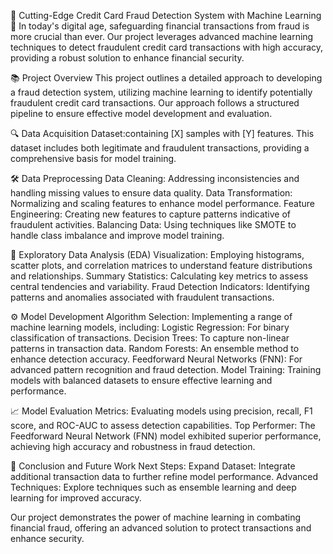 🌟 Cutting-Edge Credit Card Fraud Detection System with Machine Learning 🌟
In today's digital age, safeguarding financial transactions from fraud is more crucial than ever. Our project leverages advanced machine learning techniques to detect fraudulent credit card transactions with high accuracy, providing a robust solution to enhance financial security.

📚 Project Overview
This project outlines a detailed approach to developing a fraud detection system, utilizing machine learning to identify potentially fraudulent credit card transactions. Our approach follows a structured pipeline to ensure effective model development and evaluation.

🔍 Data Acquisition
Dataset:containing [X] samples with [Y] features. This dataset includes both legitimate and fraudulent transactions, providing a comprehensive basis for model training.

🛠️ Data Preprocessing
Data Cleaning: Addressing inconsistencies and handling missing values to ensure data quality.
Data Transformation: Normalizing and scaling features to enhance model performance.
Feature Engineering: Creating new features to capture patterns indicative of fraudulent activities.
Balancing Data: Using techniques like SMOTE to handle class imbalance and improve model training.

🔎 Exploratory Data Analysis (EDA)
Visualization: Employing histograms, scatter plots, and correlation matrices to understand feature distributions and relationships.
Summary Statistics: Calculating key metrics to assess central tendencies and variability.
Fraud Detection Indicators: Identifying patterns and anomalies associated with fraudulent transactions.

⚙️ Model Development
Algorithm Selection: Implementing a range of machine learning models, including:
Logistic Regression: For binary classification of transactions.
Decision Trees: To capture non-linear patterns in transaction data.
Random Forests: An ensemble method to enhance detection accuracy.
Feedforward Neural Networks (FNN): For advanced pattern recognition and fraud detection.
Model Training: Training models with balanced datasets to ensure effective learning and performance.

📈 Model Evaluation
Metrics: Evaluating models using precision, recall, F1 score, and ROC-AUC to assess detection capabilities.
Top Performer: The Feedforward Neural Network (FNN) model exhibited superior performance, achieving high accuracy and robustness in fraud detection.

🔮 Conclusion and Future Work
Next Steps:
Expand Dataset: Integrate additional transaction data to further refine model performance.
Advanced Techniques: Explore techniques such as ensemble learning and deep learning for improved accuracy.

Our project demonstrates the power of machine learning in combating financial fraud, offering an advanced solution to protect transactions and enhance security.
